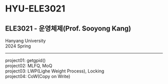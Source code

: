 # HYU-ELE3021 
## ELE3021 - 운영체제(Prof. Sooyong Kang)
Hanyang University  
2024 Spring  
<hr/>
project01: getgpid()<br>
project02: MLFQ, MoQ<br>
project03: LWP(Lighe Weight Process), Locking<br>
project04: CoW(Copy on Write)<br>
